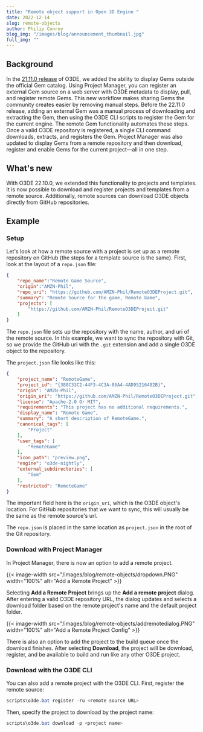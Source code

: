 ```yaml
---
title: "Remote object support in Open 3D Engine "
date: 2022-12-14
slug: remote-objects
author: Philip Conroy
blog_img: "/images/blog/announcement_thumbnail.jpg"
full_img: ""
---
```


## Background

In the [21.11.0 release](/blog/posts/o3de-22-10-release/) of O3DE, we added the ability to display Gems outside the official Gem catalog. Using Project Manager, you can register an external Gem source on a web server with O3DE metadata to display, pull, and register remote Gems. This new workflow makes sharing Gems the community creates easier by removing manual steps.
Before the 22.11.0 release, adding an external Gem was a manual process of downloading and extracting the Gem, then using the O3DE CLI scripts to register the Gem for the current engine. The remote Gem functionality automates these steps. Once a valid O3DE repository is registered, a single CLI command downloads, extracts, and registers the Gem. Project Manager was also updated to display Gems from a remote repository and then download, register and enable Gems for the current project⁠—all in one step.

## What's new

With O3DE 22.10.0, we extended this functionality to projects and templates. It is now possible to download and register projects and templates from a remote source. Additionally, remote sources can download O3DE objects directly from GitHub repositories.

## Example

### Setup

Let's look at how a remote source with a project is set up as a remote repository on GitHub (the steps for a template source is the same). First, look at the layout of a `repo.json` file:

```json
{
    "repo_name":"Remote Game Source",
    "origin":"AMZN-Phil",
    "repo_uri": "https://github.com/AMZN-Phil/RemoteO3DEProject.git",
    "summary": "Remote Source for the game, Remote Game",
    "projects": [
        "https://github.com/AMZN-Phil/RemoteO3DEProject.git"
    ]
}
```

The `repo.json` file sets up the repository with the name, author, and uri of the remote source. In this example, we want to sync the repository with Git, so we provide the GitHub uri with the `.git` extension and add a single O3DE object to the repository.

The `project.json` file looks like this:

```json
{
    "project_name": "RemoteGame",
    "project_id": "{388C33C2-44F3-4C3A-86A4-4AD95216482B}",
    "origin": "AMZN-Phil",
    "origin_uri": "https://github.com/AMZN-Phil/RemoteO3DEProject.git",
    "license": "Apache-2.0 Or MIT",
    "requirements": "This project has no additional requirements.",
    "display_name": "Remote Game",
    "summary": "A short description of RemoteGame.",
    "canonical_tags": [
        "Project"
    ],
    "user_tags": [
        "RemoteGame"
    ],
    "icon_path": "preview.png",
    "engine": "o3de-nightly",
    "external_subdirectories": [
        "Gem"
    ],
    "restricted": "RemoteGame"
}
```

The important field here is the `origin_uri`, which is the O3DE object's location. For GitHub repositories that we want to sync, this will usually be the same as the remote source's url.

The `repo.json` is placed in the same location as `project.json` in the root of the Git repository.


### Download with Project Manager

In Project Manager, there is now an option to add a remote project.

{{< image-width src="/images/blog/remote-objects/dropdown.PNG" width="100%" alt="Add a Remote Project" >}}

Selecting **Add a Remote Project** brings up the **Add a remote project** dialog. After entering a valid O3DE repository URL, the dialog updates and selects a download folder based on the remote project's name and the default project folder.

{{< image-width src="/images/blog/remote-objects/addremotedialog.PNG" width="100%" alt="Add a Remote Project Config" >}}

There is also an option to add the project to the build queue once the download finishes. After selecting **Download**, the project will be download, register, and be available to build and run like any other O3DE project.

### Download with the O3DE CLI

You can also add a remote project with the O3DE CLI. First, register the remote source:

```powershell
scripts\o3de.bat register -ru <remote source URL>
```

Then, specify the project to download by the project name:

```powershell
scripts\o3de.bat download -p <project name>
```